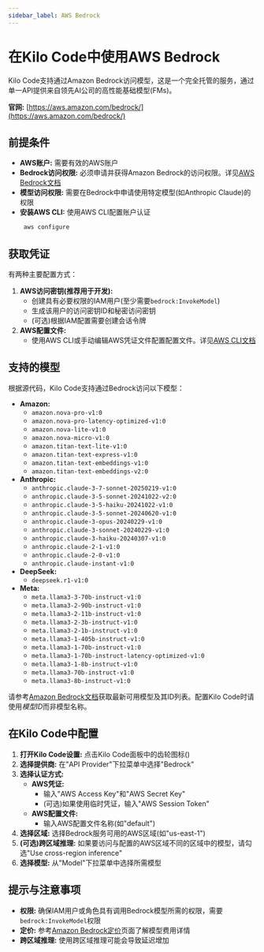 ```yaml
---
sidebar_label: AWS Bedrock
---
```


# 在Kilo Code中使用AWS Bedrock

Kilo Code支持通过Amazon Bedrock访问模型，这是一个完全托管的服务，通过单一API提供来自领先AI公司的高性能基础模型(FMs)。

**官网:** [https://aws.amazon.com/bedrock/](https://aws.amazon.com/bedrock/)

## 前提条件

*   **AWS账户:** 需要有效的AWS账户
*   **Bedrock访问权限:** 必须申请并获得Amazon Bedrock的访问权限。详见[AWS Bedrock文档](https://docs.aws.amazon.com/bedrock/latest/userguide/getting-started.html)
*   **模型访问权限:** 需要在Bedrock中申请使用特定模型(如Anthropic Claude)的权限
*   **安装AWS CLI:** 使用AWS CLI配置账户认证
    ```bash
     aws configure
    ```

## 获取凭证

有两种主要配置方式：

1.  **AWS访问密钥(推荐用于开发):**
    *   创建具有必要权限的IAM用户(至少需要`bedrock:InvokeModel`)
    *   生成该用户的访问密钥ID和秘密访问密钥
    *   (可选)根据IAM配置需要创建会话令牌
2.  **AWS配置文件:**
    *   使用AWS CLI或手动编辑AWS凭证文件配置配置文件。详见[AWS CLI文档](https://docs.aws.amazon.com/cli/latest/userguide/cli-configure-profiles.html)

## 支持的模型

根据源代码，Kilo Code支持通过Bedrock访问以下模型：

*   **Amazon:**
    *   `amazon.nova-pro-v1:0`
    *   `amazon.nova-pro-latency-optimized-v1:0`
    *   `amazon.nova-lite-v1:0`
    *   `amazon.nova-micro-v1:0`
    *   `amazon.titan-text-lite-v1:0`
    *   `amazon.titan-text-express-v1:0`
    *   `amazon.titan-text-embeddings-v1:0`
    *   `amazon.titan-text-embeddings-v2:0`
*   **Anthropic:**
    *   `anthropic.claude-3-7-sonnet-20250219-v1:0`
    *   `anthropic.claude-3-5-sonnet-20241022-v2:0`
    *   `anthropic.claude-3-5-haiku-20241022-v1:0`
    *   `anthropic.claude-3-5-sonnet-20240620-v1:0`
    *   `anthropic.claude-3-opus-20240229-v1:0`
    *   `anthropic.claude-3-sonnet-20240229-v1:0`
    *   `anthropic.claude-3-haiku-20240307-v1:0`
    *   `anthropic.claude-2-1-v1:0`
    *   `anthropic.claude-2-0-v1:0`
    *   `anthropic.claude-instant-v1:0`
*   **DeepSeek:**
    *   `deepseek.r1-v1:0`
*   **Meta:**
    *   `meta.llama3-3-70b-instruct-v1:0`
    *   `meta.llama3-2-90b-instruct-v1:0`
    *   `meta.llama3-2-11b-instruct-v1:0`
    *   `meta.llama3-2-3b-instruct-v1:0`
    *   `meta.llama3-2-1b-instruct-v1:0`
    *   `meta.llama3-1-405b-instruct-v1:0`
    *   `meta.llama3-1-70b-instruct-v1:0`
    *   `meta.llama3-1-70b-instruct-latency-optimized-v1:0`
    *   `meta.llama3-1-8b-instruct-v1:0`
    *   `meta.llama3-70b-instruct-v1:0`
    *   `meta.llama3-8b-instruct-v1:0`

请参考[Amazon Bedrock文档](https://docs.aws.amazon.com/bedrock/latest/userguide/models-supported.html)获取最新可用模型及其ID列表。配置Kilo Code时请使用*模型ID*而非模型名称。

## 在Kilo Code中配置

1.  **打开Kilo Code设置:** 点击Kilo Code面板中的齿轮图标(<Codicon name="gear" />)
2.  **选择提供商:** 在"API Provider"下拉菜单中选择"Bedrock"
3.  **选择认证方式:**
    *   **AWS凭证:**
        *   输入"AWS Access Key"和"AWS Secret Key"
        *   (可选)如果使用临时凭证，输入"AWS Session Token"
    *   **AWS配置文件:**
        *   输入AWS配置文件名称(如"default")
4.  **选择区域:** 选择Bedrock服务可用的AWS区域(如"us-east-1")
5.  **(可选)跨区域推理:** 如果要访问与配置的AWS区域不同的区域中的模型，请勾选"Use cross-region inference"
6.  **选择模型:** 从"Model"下拉菜单中选择所需模型

## 提示与注意事项

*   **权限:** 确保IAM用户或角色具有调用Bedrock模型所需的权限，需要`bedrock:InvokeModel`权限
*   **定价:** 参考[Amazon Bedrock定价](https://aws.amazon.com/bedrock/pricing/)页面了解模型费用详情
*   **跨区域推理:** 使用跨区域推理可能会导致延迟增加